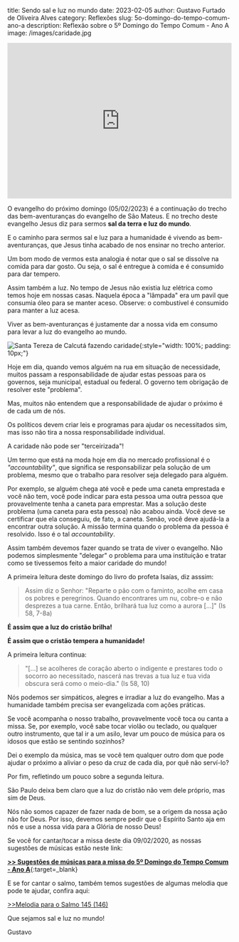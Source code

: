 title: Sendo sal e luz no mundo
date: 2023-02-05
author: Gustavo Furtado de Oliveira Alves
category: Reflexões
slug: 5o-domingo-do-tempo-comum-ano-a
description: Reflexão sobre o 5º Domingo do Tempo Comum - Ano A
image: /images/caridade.jpg

<iframe width="100%" height="350" src="https://www.youtube.com/embed/6nHxvkoPqQ8" frameborder="0" allow="accelerometer; autoplay; encrypted-media; gyroscope; picture-in-picture" allowfullscreen></iframe>

O evangelho do próximo domingo (05/02/2023) é a continuação do trecho das bem-aventuranças do evangelho de São Mateus. E no trecho deste evangelho Jesus diz para sermos **sal da terra e luz do mundo**.

E o caminho para sermos sal e luz para a humanidade é vivendo as bem-aventuranças, que Jesus tinha acabado de nos ensinar no trecho anterior.

Um bom modo de vermos esta analogia é notar que o sal se dissolve na comida para dar gosto. Ou seja, o sal é entregue à comida e é consumido para dar tempero.

Assim também a luz. No tempo de Jesus não existia luz elétrica como temos hoje em nossas casas. Naquela época a "lâmpada" era um pavil que consumia óleo para se manter aceso.
Observe: o combustível é consumido para manter a luz acesa.

Viver as bem-aventuranças é justamente dar a nossa vida em consumo para levar a luz do evangelho ao mundo.

![Santa Tereza de Calcutá fazendo caridade](/images/caridade.jpg){:style="width: 100%; padding: 10px;"}

Hoje em dia, quando vemos alguém na rua em situação de necessidade, muitos passam a responsabilidade de ajudar estas pessoas para os governos, seja municipal, estadual ou federal. O governo tem obrigação de resolver este "problema".

Mas, muitos não entendem que a responsabilidade de ajudar o próximo é de cada um de nós.

Os políticos devem criar leis e programas para ajudar os necessitados sim, mas isso não tira a nossa responsabilidade individual.

A caridade não pode ser "terceirizada"!

Um termo que está na moda hoje em dia no mercado profissional é o _"accountability"_, que significa se responsabilizar pela solução de um problema, mesmo que o trabalho para resolver seja delegado para alguém.

Por exemplo, se alguém chega até você e pede uma caneta emprestada e você não tem, você pode indicar para esta pessoa uma outra pessoa que provavelmente tenha a caneta para emprestar. Mas a solução deste problema (uma caneta para esta pessoa) não acabou ainda. Você deve se certificar que ela conseguiu, de fato, a caneta. Senão, você deve ajudá-la a encontrar outra solução. A missão termina quando o problema da pessoa é resolvido. Isso é o tal _accountability_.

Assim também devemos fazer quando se trata de viver o evangelho. Não podemos simplesmente "delegar" o problema para uma instituição e tratar como se tivessemos feito a maior caridade do mundo!

A primeira leitura deste domingo do livro do profeta Isaías, diz asssim:

> Assim diz o Senhor: "Reparte o pão com o faminto, acolhe em casa os pobres e peregrinos. Quando encontrares um nu, cobre-o e não desprezes a tua carne. Então, brilhará tua luz como a aurora [...]" (Is 58, 7-8a)

**É assim que a luz do cristão brilha!**

**É assim que o cristão tempera a humanidade!**

A primeira leitura continua:

> "[...] se acolheres de coração aberto o indigente e prestares todo o socorro ao necessitado, nascerá nas trevas a tua luz e tua vida obscura será como o meio-dia." (Is 58, 10)

Nós podemos ser simpáticos, alegres e irradiar a luz do evangelho. Mas a humanidade também precisa ser evangelizada com ações práticas.

Se você acompanha o nosso trabalho, provavelmente você toca ou canta a missa.
Se, por exemplo, você sabe tocar violão ou teclado, ou qualquer outro instrumento, que tal ir a um asilo, levar um pouco de música para os idosos que estão se sentindo sozinhos?

Dei o exemplo da música, mas se você tem qualquer outro dom que pode ajudar o próximo a aliviar o peso da cruz de cada dia, por quê não serví-lo?

Por fim, refletindo um pouco sobre a segunda leitura.

São Paulo deixa bem claro que a luz do cristão não vem dele próprio, mas sim de Deus.

Nós não somos capazer de fazer nada de bom, se a origem da nossa ação não for Deus.
Por isso, devemos sempre pedir que o Espírito Santo aja em nós e use a nossa vida para a Glória de nosso Deus!

Se você for cantar/tocar a missa deste dia 09/02/2020, as nossas sugestões de músicas estão neste link:

[**>> Sugestões de músicas para a missa do 5º Domingo do Tempo Comum - Ano A**](https://musicasparamissa.com.br/sugestoes-para/5o-domingo-do-tempo-comum-ano-a/){:target=\_blank}

E se for cantar o salmo, também temos sugestões de algumas melodia que pode te ajudar, confira aqui:

[>>Melodia para o Salmo 145 (146)](https://musicasparamissa.com.br/musicas-de/salmo-5o-domingo-do-tempo-comum-ano-a/)


Que sejamos sal e luz no mundo!

Gustavo

